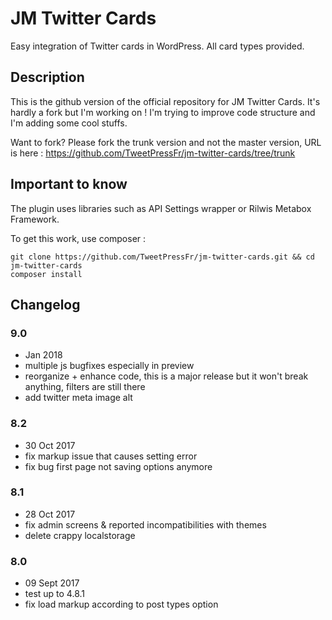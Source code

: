 # JM Twitter Cards #

Easy integration of Twitter cards in WordPress. All card types provided.

## Description ##

This is the github version of the official repository for JM Twitter Cards. It's hardly a fork but I'm working on ! I'm trying to improve code structure and I'm adding some cool stuffs.

Want to fork? Please fork the trunk version and not the master version, URL is here : https://github.com/TweetPressFr/jm-twitter-cards/tree/trunk

## Important to know ##

The plugin uses libraries such as API Settings wrapper or Rilwis Metabox Framework.

To get this work, use composer :

```
git clone https://github.com/TweetPressFr/jm-twitter-cards.git && cd jm-twitter-cards
composer install
```

## Changelog ##

### 9.0
* Jan 2018
* multiple js bugfixes especially in preview
* reorganize + enhance code, this is a major release but it won't break anything, filters are still there
* add twitter meta image alt

### 8.2
* 30 Oct 2017
* fix markup issue that causes setting error
* fix bug first page not saving options anymore

### 8.1
* 28 Oct 2017
* fix admin screens & reported incompatibilities with themes
* delete crappy localstorage

### 8.0
* 09 Sept 2017
* test up to 4.8.1
* fix load markup according to post types option
